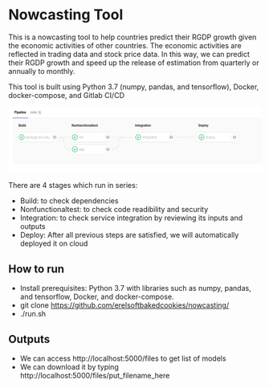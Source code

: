 # Nowcasting Tool

This is a nowcasting tool to help countries predict their RGDP growth given the economic activities of other countries.
The economic activities are reflected in trading data and stock price data.
In this way, we can predict their RGDP growth and speed up the release of estimation from quarterly or annually to monthly.

This tool is built using Python 3.7 (numpy, pandas, and tensorflow), Docker, docker-compose, and Gitlab CI/CD

![Stages](pics/stages.png)

There are 4 stages which run in series:
* Build: to check dependencies
* Nonfunctionaltest: to check code readibility and security
* Integration: to check service integration by reviewing its inputs and outputs
* Deploy: After all previous steps are satisfied, we will automatically deployed it on cloud


## How to run
* Install prerequisites: Python 3.7 with libraries such as numpy, pandas, and tensorflow, Docker, and docker-compose.
* git clone https://github.com/erelsoftbakedcookies/nowcasting/
* ./run.sh

## Outputs
* We can access http://localhost:5000/files to get list of models
* We can download it by typing http://localhost:5000/files/put_filename_here

